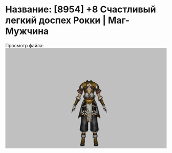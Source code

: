 # Название: [8954] +8 Счастливый легкий доспех Рокки | Маг-Мужчина

Просмотр файла:
![p040032.png](p040032.png)